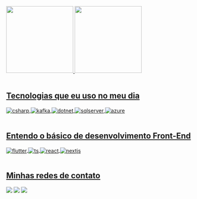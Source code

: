 
 <div>
  <a href="https://github.com/devSamuel29">
  <img height="180em" src="https://github-readme-stats.vercel.app/api?username=devSamuel29&show_icons=true&theme=tokyonight&include_all_commits=true&count_private=true"/>
  <img height="180em" src="https://github-readme-stats.vercel.app/api/top-langs/?username=devSamuel29&layout=compact&langs_count=6&theme=tokyonight"/>
</div>
<div style="display: inline_block"><br>
</div>
   
## Tecnologias que eu uso no meu dia

<div style="display: inline_block">
  <img align="center" alt="csharp" src="https://img.shields.io/badge/c%23-%23239120.svg?style=for-the-badge&logo=c-sharp&logoColor=white" >
  <img align="center" alt="kafka" src="https://img.shields.io/badge/Apache%20Kafka-000?style=for-the-badge&logo=apachekafka" />
  <img align="center" alt="dotnet" src="https://img.shields.io/badge/.NET-5C2D91?style=for-the-badge&logo=.net&logoColor=white" />
  <img align="center" alt="sqlserver" src="https://img.shields.io/badge/Microsoft%20SQL%20Server-CC2927?style=for-the-badge&logo=microsoft%20sql%20server&logoColor=white" />
  <img align="center" alt="azure" src="https://img.shields.io/badge/Microsoft_Azure-0089D6?style=for-the-badge&logo=microsoft-azure&logoColor=white" />
</div><br/>

## Entendo o básico de desenvolvimento Front-End

<div style="display: inline_block">
  <img align="center" alt="flutter" src="https://img.shields.io/badge/Flutter-%2302569B.svg?style=for-the-badge&logo=Flutter&logoColor=white" />
  <img align="center" alt="ts" src="https://img.shields.io/badge/TypeScript-007ACC?style=for-the-badge&logo=typescript&logoColor=white" />
  <img align="center" alt="react" src="https://img.shields.io/badge/React-20232A?style=for-the-badge&logo=react&logoColor=61DAFB" />
  <img align="center" alt="nextjs" src="https://img.shields.io/badge/Next-black?style=for-the-badge&logo=next.js&logoColor=white" />
</div><br/>

## Minhas redes de contato

<div> 
  <a href="https://www.instagram.com/samueldflima29/" target="_blank"><img src="https://img.shields.io/badge/-Instagram-%23E4405F?style=for-the-badge&logo=instagram&logoColor=white" target="_blank"></a>
  <a href = "malito:samueldflima@proton.me"><img src="https://img.shields.io/badge/-Gmail-%23333?style=for-the-badge&logo=gmail&logoColor=white" target="_blank"></a>
  <a href="https://www.linkedin.com/in/sdfl29/" target="_blank"><img src="https://img.shields.io/badge/-LinkedIn-%230077B5?style=for-the-badge&logo=linkedin&logoColor=white" target="_blank"></a> 
</div><br/>
